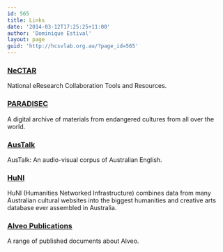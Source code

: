 ```yaml
---
id: 565
title: Links
date: '2014-03-12T17:25:25+11:00'
author: 'Dominique Estival'
layout: page
guid: 'http://hcsvlab.org.au/?page_id=565'
---
```


### [NeCTAR](http://nectar.org.au "NeCTAR")

National eResearch Collaboration Tools and Resources.

### [PARADISEC](http://www.paradisec.org.au "PARADISEC")

A digital archive of materials from endangered cultures from all over the world.

### [AusTalk](http://austalk.edu.au "AusTalk")

AusTalk: An audio-visual corpus of Australian English.

### [HuNI](http://huni.net.au/ "HuNI")

HuNI (Humanities Networked Infrastructure) combines data from many Australian cultural websites into the biggest humanities and creative arts database ever assembled in Australia.

### [Alveo Publications](http://alveo.edu.au/alveo-publications "Alveo publications")

A range of published documents about Alveo.